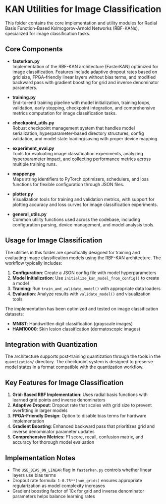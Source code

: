 # KAN Utilities for Image Classification

This folder contains the core implementation and utility modules for Radial Basis Function-Based Kolmogorov-Arnold Networks (RBF-KANs), specialized for image classification tasks.

## Core Components

- **fasterkan.py**  
  Implementation of the RBF-KAN architecture (FasterKAN) optimized for image classification. Features include adaptive dropout rates based on grid size, FPGA-friendly linear layers without bias terms, and modified backward pass with gradient boosting for grid and inverse denominator parameters.

- **training.py**  
  End-to-end training pipeline with model initialization, training loops, validation, early stopping, checkpoint integration, and comprehensive metrics computation for image classification tasks.

- **checkpoint_utils.py**  
  Robust checkpoint management system that handles model serialization, hyperparameter-based directory structures, config validation, and model state loading/saving with proper device mapping.

- **experiment_eval.py**  
  Tools for evaluating image classification experiments, analyzing hyperparameter impact, and collecting performance metrics across multiple training runs.

- **mapper.py**  
  Maps string identifiers to PyTorch optimizers, schedulers, and loss functions for flexible configuration through JSON files.

- **plotter.py**  
  Visualization tools for training and validation metrics, with support for plotting accuracy and loss curves for image classification experiments.

- **general_utils.py**  
  Common utility functions used across the codebase, including configuration parsing, device management, and model analysis tools.

## Usage for Image Classification

The utilities in this folder are specifically designed for training and evaluating image classification models using the RBF-KAN architecture. The workflow typically includes:

1. **Configuration**: Create a JSON config file with model hyperparameters
2. **Model Initialization**: Use `initialize_kan_model_from_config()` to create a model
3. **Training**: Run `train_and_validate_model()` with appropriate data loaders
4. **Evaluation**: Analyze results with `validate_model()` and visualization tools

The implementation has been optimized and tested on image classification datasets:

- **MNIST**: Handwritten digit classification (grayscale images)
- **HAM10000**: Skin lesion classification (dermatoscopic images)

## Integration with Quantization

The architecture supports post-training quantization through the tools in the `quantization/` directory. The checkpoint system is designed to preserve model states in a format compatible with the quantization workflow.

## Key Features for Image Classification

1. **Grid-Based RBF Implementation**: Uses radial basis functions with learned grid points and inverse denominators
2. **Adaptive Dropout**: Dropout rate that scales with grid size to prevent overfitting in larger models
3. **FPGA-Friendly Design**: Option to disable bias terms for hardware implementation
4. **Gradient Boosting**: Enhanced backward pass that prioritizes grid and inverse denominator parameter updates
5. **Comprehensive Metrics**: F1 score, recall, confusion matrix, and accuracy for thorough model evaluation

## Implementation Notes

- The `USE_BIAS_ON_LINEAR` flag in `fasterkan.py` controls whether linear layers use bias terms
- Dropout rate formula: `1-0.75**(num_grids)` ensures appropriate regularization as model complexity increases
- Gradient boosting factor of 10x for grid and inverse denominator parameters helps balance learning rates
